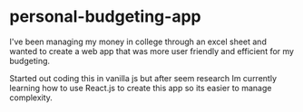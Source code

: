 # personal-budgeting-app

I've been managing my money in college through an excel sheet and wanted to create a web app that was more user friendly and efficient for my budgeting.

Started out coding this in vanilla js but after seem research Im currently learning how to use React.js to create this app so its easier to manage complexity. 

